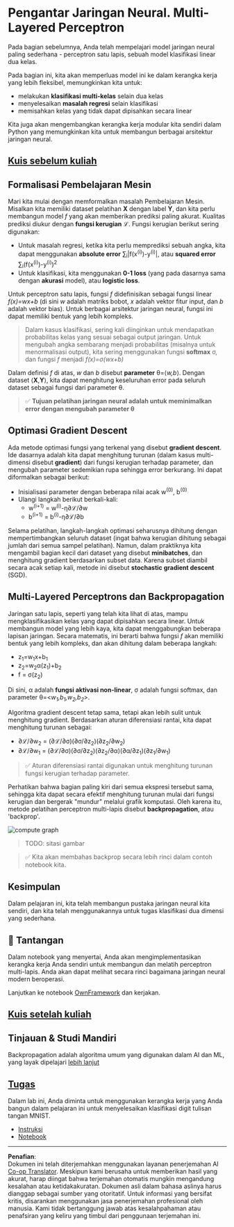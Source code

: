 <!--
CO_OP_TRANSLATOR_METADATA:
{
  "original_hash": "186bf7eeab776b36f557357ea56d4751",
  "translation_date": "2025-08-29T12:34:58+00:00",
  "source_file": "lessons/3-NeuralNetworks/04-OwnFramework/README.md",
  "language_code": "id"
}
-->
# Pengantar Jaringan Neural. Multi-Layered Perceptron

Pada bagian sebelumnya, Anda telah mempelajari model jaringan neural paling sederhana - perceptron satu lapis, sebuah model klasifikasi linear dua kelas.

Pada bagian ini, kita akan memperluas model ini ke dalam kerangka kerja yang lebih fleksibel, memungkinkan kita untuk:

* melakukan **klasifikasi multi-kelas** selain dua kelas
* menyelesaikan **masalah regresi** selain klasifikasi
* memisahkan kelas yang tidak dapat dipisahkan secara linear

Kita juga akan mengembangkan kerangka kerja modular kita sendiri dalam Python yang memungkinkan kita untuk membangun berbagai arsitektur jaringan neural.

## [Kuis sebelum kuliah](https://ff-quizzes.netlify.app/en/ai/quiz/7)

## Formalisasi Pembelajaran Mesin

Mari kita mulai dengan memformalkan masalah Pembelajaran Mesin. Misalkan kita memiliki dataset pelatihan **X** dengan label **Y**, dan kita perlu membangun model *f* yang akan memberikan prediksi paling akurat. Kualitas prediksi diukur dengan **fungsi kerugian** ℒ. Fungsi kerugian berikut sering digunakan:

* Untuk masalah regresi, ketika kita perlu memprediksi sebuah angka, kita dapat menggunakan **absolute error** ∑<sub>i</sub>|f(x<sup>(i)</sup>)-y<sup>(i)</sup>|, atau **squared error** ∑<sub>i</sub>(f(x<sup>(i)</sup>)-y<sup>(i)</sup>)<sup>2</sup>
* Untuk klasifikasi, kita menggunakan **0-1 loss** (yang pada dasarnya sama dengan **akurasi** model), atau **logistic loss**.

Untuk perceptron satu lapis, fungsi *f* didefinisikan sebagai fungsi linear *f(x)=wx+b* (di sini *w* adalah matriks bobot, *x* adalah vektor fitur input, dan *b* adalah vektor bias). Untuk berbagai arsitektur jaringan neural, fungsi ini dapat memiliki bentuk yang lebih kompleks.

> Dalam kasus klasifikasi, sering kali diinginkan untuk mendapatkan probabilitas kelas yang sesuai sebagai output jaringan. Untuk mengubah angka sembarang menjadi probabilitas (misalnya untuk menormalisasi output), kita sering menggunakan fungsi **softmax** σ, dan fungsi *f* menjadi *f(x)=σ(wx+b)*

Dalam definisi *f* di atas, *w* dan *b* disebut **parameter** θ=⟨*w,b*⟩. Dengan dataset ⟨**X**,**Y**⟩, kita dapat menghitung keseluruhan error pada seluruh dataset sebagai fungsi dari parameter θ.

> ✅ **Tujuan pelatihan jaringan neural adalah untuk meminimalkan error dengan mengubah parameter θ**

## Optimasi Gradient Descent

Ada metode optimasi fungsi yang terkenal yang disebut **gradient descent**. Ide dasarnya adalah kita dapat menghitung turunan (dalam kasus multi-dimensi disebut **gradient**) dari fungsi kerugian terhadap parameter, dan mengubah parameter sedemikian rupa sehingga error berkurang. Ini dapat diformalkan sebagai berikut:

* Inisialisasi parameter dengan beberapa nilai acak w<sup>(0)</sup>, b<sup>(0)</sup>
* Ulangi langkah berikut berkali-kali:
    - w<sup>(i+1)</sup> = w<sup>(i)</sup>-η∂ℒ/∂w
    - b<sup>(i+1)</sup> = b<sup>(i)</sup>-η∂ℒ/∂b

Selama pelatihan, langkah-langkah optimasi seharusnya dihitung dengan mempertimbangkan seluruh dataset (ingat bahwa kerugian dihitung sebagai jumlah dari semua sampel pelatihan). Namun, dalam praktiknya kita mengambil bagian kecil dari dataset yang disebut **minibatches**, dan menghitung gradient berdasarkan subset data. Karena subset diambil secara acak setiap kali, metode ini disebut **stochastic gradient descent** (SGD).

## Multi-Layered Perceptrons dan Backpropagation

Jaringan satu lapis, seperti yang telah kita lihat di atas, mampu mengklasifikasikan kelas yang dapat dipisahkan secara linear. Untuk membangun model yang lebih kaya, kita dapat menggabungkan beberapa lapisan jaringan. Secara matematis, ini berarti bahwa fungsi *f* akan memiliki bentuk yang lebih kompleks, dan akan dihitung dalam beberapa langkah:
* z<sub>1</sub>=w<sub>1</sub>x+b<sub>1</sub>
* z<sub>2</sub>=w<sub>2</sub>α(z<sub>1</sub>)+b<sub>2</sub>
* f = σ(z<sub>2</sub>)

Di sini, α adalah **fungsi aktivasi non-linear**, σ adalah fungsi softmax, dan parameter θ=<*w<sub>1</sub>,b<sub>1</sub>,w<sub>2</sub>,b<sub>2</sub>*>.

Algoritma gradient descent tetap sama, tetapi akan lebih sulit untuk menghitung gradient. Berdasarkan aturan diferensiasi rantai, kita dapat menghitung turunan sebagai:

* ∂ℒ/∂w<sub>2</sub> = (∂ℒ/∂σ)(∂σ/∂z<sub>2</sub>)(∂z<sub>2</sub>/∂w<sub>2</sub>)
* ∂ℒ/∂w<sub>1</sub> = (∂ℒ/∂σ)(∂σ/∂z<sub>2</sub>)(∂z<sub>2</sub>/∂α)(∂α/∂z<sub>1</sub>)(∂z<sub>1</sub>/∂w<sub>1</sub>)

> ✅ Aturan diferensiasi rantai digunakan untuk menghitung turunan fungsi kerugian terhadap parameter.

Perhatikan bahwa bagian paling kiri dari semua ekspresi tersebut sama, sehingga kita dapat secara efektif menghitung turunan mulai dari fungsi kerugian dan bergerak "mundur" melalui grafik komputasi. Oleh karena itu, metode pelatihan perceptron multi-lapis disebut **backpropagation**, atau 'backprop'.

<img alt="compute graph" src="images/ComputeGraphGrad.png"/>

> TODO: sitasi gambar

> ✅ Kita akan membahas backprop secara lebih rinci dalam contoh notebook kita.  

## Kesimpulan

Dalam pelajaran ini, kita telah membangun pustaka jaringan neural kita sendiri, dan kita telah menggunakannya untuk tugas klasifikasi dua dimensi yang sederhana.

## 🚀 Tantangan

Dalam notebook yang menyertai, Anda akan mengimplementasikan kerangka kerja Anda sendiri untuk membangun dan melatih perceptron multi-lapis. Anda akan dapat melihat secara rinci bagaimana jaringan neural modern beroperasi.

Lanjutkan ke notebook [OwnFramework](OwnFramework.ipynb) dan kerjakan.

## [Kuis setelah kuliah](https://ff-quizzes.netlify.app/en/ai/quiz/8)

## Tinjauan & Studi Mandiri

Backpropagation adalah algoritma umum yang digunakan dalam AI dan ML, yang layak dipelajari [lebih lanjut](https://wikipedia.org/wiki/Backpropagation)

## [Tugas](lab/README.md)

Dalam lab ini, Anda diminta untuk menggunakan kerangka kerja yang Anda bangun dalam pelajaran ini untuk menyelesaikan klasifikasi digit tulisan tangan MNIST.

* [Instruksi](lab/README.md)
* [Notebook](lab/MyFW_MNIST.ipynb)

---

**Penafian**:  
Dokumen ini telah diterjemahkan menggunakan layanan penerjemahan AI [Co-op Translator](https://github.com/Azure/co-op-translator). Meskipun kami berusaha untuk memberikan hasil yang akurat, harap diingat bahwa terjemahan otomatis mungkin mengandung kesalahan atau ketidakakuratan. Dokumen asli dalam bahasa aslinya harus dianggap sebagai sumber yang otoritatif. Untuk informasi yang bersifat kritis, disarankan menggunakan jasa penerjemahan profesional oleh manusia. Kami tidak bertanggung jawab atas kesalahpahaman atau penafsiran yang keliru yang timbul dari penggunaan terjemahan ini.